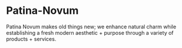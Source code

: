 # Patina-Novum
Patina Novum makes old things new; we enhance natural charm while establishing a fresh modern aesthetic + purpose through a variety of products + services.
